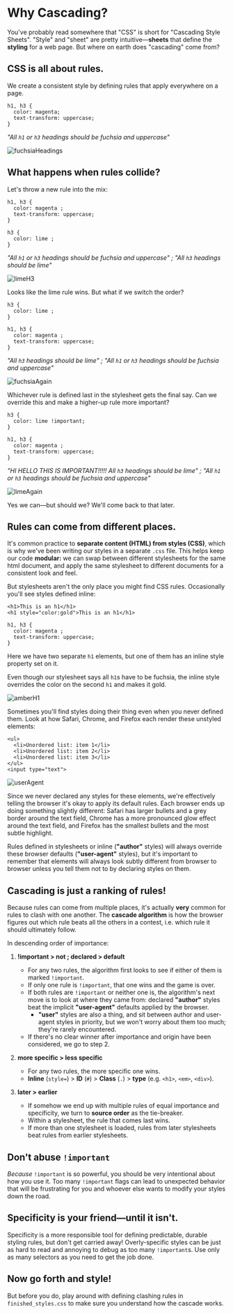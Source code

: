 # Why Cascading?

You've probably read somewhere that "CSS" is short for "Cascading Style Sheets". "Style" and "sheet" are pretty intuitive—**sheets** that define the **styling** for a web page. But where on earth does "cascading" come from?

## CSS is all about rules.
We create a consistent style by defining rules that apply everywhere on a page.
```
h1, h3 {
  color: magenta;
  text-transform: uppercase;
}
```

_"All `h1` or `h3` headings should be fuchsia and uppercase"_


![fuchsiaHeadings](./assets/fuchsiaHeadings.png)


## What happens when rules collide?
Let's throw a new rule into the mix:
```
h1, h3 {
  color: magenta ;
  text-transform: uppercase;
}

h3 {
  color: lime ;
}
```

_"All `h1` or `h3` headings should be fuchsia and uppercase" ; "All `h3` headings should be lime"_

![limeH3](./assets/limeH3.png)

Looks like the lime rule wins. But what if we switch the order?
```
h3 {
  color: lime ;
}

h1, h3 {
  color: magenta ;
  text-transform: uppercase;
}
```
_"All `h3` headings should be lime" ; "All `h1` or `h3` headings should be fuchsia and uppercase"_

![fuchsiaAgain](./assets/fuchsiaAgain.png)

Whichever rule is defined last in the stylesheet gets the final say. Can we override this and make a higher-up rule more important?

```
h3 {
  color: lime !important;
}

h1, h3 {
  color: magenta ;
  text-transform: uppercase;
}
```
_"HI HELLO THIS IS IMPORTANT!!!!! All `h3` headings should be lime" ; "All `h1` or `h3` headings should be fuchsia and uppercase"_

![limeAgain](./assets/limeAgain.png)

Yes we can—but should we? We'll come back to that later.

## Rules can come from different places.

It's common practice to **separate content (HTML) from styles (CSS)**, which is why we've been writing our styles in a separate `.css` file. This helps keep our code **modular:** we can swap between different stylesheets for the same html document, and apply the same stylesheet to different documents for a consistent look and feel.

But stylesheets aren't the only place you might find CSS rules. Occasionally you'll see styles defined inline:
```
<h1>This is an h1</h1>
<h1 style="color:gold">This is an h1</h1>
```
```
h1, h3 {
  color: magenta ;
  text-transform: uppercase;
}
```
Here we have two separate `h1` elements, but one of them has an inline style property set on it.

Even though our stylesheet says all `h1`s have to be fuchsia, the inline style overrides the color on the second `h1` and makes it gold.

![amberH1](./assets/amberH1.png)

Sometimes you'll find styles doing their thing even when you never defined them. Look at how Safari, Chrome, and Firefox each render these unstyled elements:

```
<ul>
  <li>Unordered list: item 1</li>
  <li>Unordered list: item 2</li>
  <li>Unordered list: item 3</li>
</ul>
<input type="text">
```
![userAgent](./assets/userAgent.png)

Since we never declared any styles for these elements, we're effectively telling the browser it's okay to apply its default rules. Each browser ends up doing something slightly different: Safari has larger bullets and a grey border around the text field, Chrome has a more pronounced glow effect around the text field, and Firefox has the smallest bullets and the most subtle highlight.

Rules defined in stylesheets or inline (**"author"** styles) will always override these browser defaults (**"user-agent"** styles), but it's important to remember that elements will always look subtly different from browser to browser unless you tell them not to by declaring styles on them.

## Cascading is just a ranking of rules!
Because rules can come from multiple places, it's actually **very** common for rules to clash with one another. The **cascade algorithm** is how the browser figures out which rule beats all the others in a contest, i.e. which rule it should ultimately follow.

In descending order of importance:
1. **!important > not ; declared > default**
   * For any two rules, the algorithm first looks to see if either of them is marked `!important`.
   * If only one rule is `!important`, that one wins and the game is over.
   * If both rules are `!important` or neither one is, the algorithm's next move is to look at where they came from: declared **"author"** styles beat the implicit **"user-agent"** defaults applied by the browser.
     - **"user"** styles are also a thing, and sit between author and user-agent styles in priority, but we won't worry about them too much; they're rarely encountered.
   * If there's no clear winner after importance and origin have been considered, we go to step 2.



2. **more specific > less specific**
   * For any two rules, the more specific one wins.
   * **Inline** (`style=`) > **ID** (`#`) > **Class** (`.`) > **type** (e.g. `<h1>`, `<em>`, `<div>`).


3. **later > earlier**
   * If somehow we end up with multiple rules of equal importance and specificity, we turn to **source order** as the tie-breaker.
   * Within a stylesheet, the rule that comes last wins.
   * If more than one stylesheet is loaded, rules from later stylesheets beat rules from earlier stylesheets.

## Don't abuse `!important`
_Because_ `!important` is so powerful, you should be very intentional about how you use it. Too many `!important` flags can lead to unexpected behavior that will be frustrating for you and whoever else wants to modify your styles down the road.

## Specificity is your friend—until it isn't.
Specificity is a more responsible tool for defining predictable, durable styling rules, but don't get carried away! Overly-specific styles can be just as hard to read and annoying to debug as too many `!important`s. Use only as many selectors as you need to get the job done.

## Now go forth and style!
But before you do, play around with defining clashing rules in `finished_styles.css` to make sure you understand how the cascade works.
